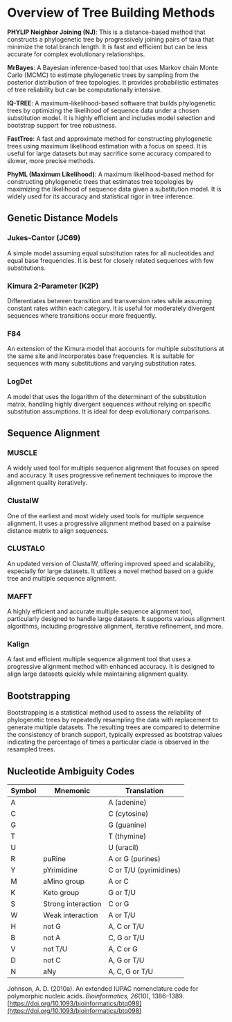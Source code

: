 # Overview of Tree Building Methods

**PHYLIP Neighbor Joining (NJ)**: This is a distance-based method that constructs a phylogenetic tree by progressively joining pairs of taxa that minimize the total branch length. It is fast and efficient but can be less accurate for complex evolutionary relationships.

**MrBayes**: A Bayesian inference-based tool that uses Markov chain Monte Carlo (MCMC) to estimate phylogenetic trees by sampling from the posterior distribution of tree topologies. It provides probabilistic estimates of tree reliability but can be computationally intensive.

**IQ-TREE**: A maximum-likelihood-based software that builds phylogenetic trees by optimizing the likelihood of sequence data under a chosen substitution model. It is highly efficient and includes model selection and bootstrap support for tree robustness.

**FastTree**: A fast and approximate method for constructing phylogenetic trees using maximum likelihood estimation with a focus on speed. It is useful for large datasets but may sacrifice some accuracy compared to slower, more precise methods.

**PhyML (Maximum Likelihood)**: A maximum likelihood-based method for constructing phylogenetic trees that estimates tree topologies by maximizing the likelihood of sequence data given a substitution model. It is widely used for its accuracy and statistical rigor in tree inference.

## Genetic Distance Models

### Jukes-Cantor (JC69)
A simple model assuming equal substitution rates for all nucleotides and equal base frequencies. It is best for closely related sequences with few substitutions.

### Kimura 2-Parameter (K2P)
Differentiates between transition and transversion rates while assuming constant rates within each category. It is useful for moderately divergent sequences where transitions occur more frequently.

### F84
An extension of the Kimura model that accounts for multiple substitutions at the same site and incorporates base frequencies. It is suitable for sequences with many substitutions and varying substitution rates.

### LogDet
A model that uses the logarithm of the determinant of the substitution matrix, handling highly divergent sequences without relying on specific substitution assumptions. It is ideal for deep evolutionary comparisons.

## Sequence Alignment

### MUSCLE
A widely used tool for multiple sequence alignment that focuses on speed and accuracy. It uses progressive refinement techniques to improve the alignment quality iteratively.

### ClustalW 
One of the earliest and most widely used tools for multiple sequence alignment. It uses a progressive alignment method based on a pairwise distance matrix to align sequences.

### CLUSTALO
An updated version of ClustalW, offering improved speed and scalability, especially for large datasets. It utilizes a novel method based on a guide tree and multiple sequence alignment.

### MAFFT
A highly efficient and accurate multiple sequence alignment tool, particularly designed to handle large datasets. It supports various alignment algorithms, including progressive alignment, iterative refinement, and more.

### Kalign
A fast and efficient multiple sequence alignment tool that uses a progressive alignment method with enhanced accuracy. It is designed to align large datasets quickly while maintaining alignment quality.

## Bootstrapping

Bootstrapping is a statistical method used to assess the reliability of phylogenetic trees by repeatedly resampling the data with replacement to generate multiple datasets. The resulting trees are compared to determine the consistency of branch support, typically expressed as bootstrap values indicating the percentage of times a particular clade is observed in the resampled trees.





## Nucleotide Ambiguity Codes

| Symbol 	|  Mnemonic     		| Translation             		|
| ------------	| --------------------------	| ---------------------------------	|
|   A	 	| 				| A (adenine)                      |
|   C	 	| 				| C (cytosine)                    	|
|   G	 	| 				| G (guanine)                     	|
|   T	 	|				| T (thymine)                      	|
|   U	 	| 				| U (uracil)	                      	|
|   R	 	| puRine			| A or G (purines)        	|
|   Y	 	| pYrimidine		| C or T/U (pyrimidines)  	|
|   M	 	| aMino group		| A or C                  		|
|   K	 	| Keto group		| G or T/U                		|
|   S	 	| Strong interaction	| C or G                  		|
|   W	 	| Weak interaction	|  A or T/U                		|
|   H	 	| not G			| A, C or T/U             		|
|   B	 	| not A			| C, G or T/U             		|
|   V	 	| not T/U			| A, C or G               		|
|   D	 	| not C			| A, G or T/U             		|
|   N	 	| aNy				| A, C, G or T/U		    	|

Johnson, A. D. (2010a). An extended IUPAC nomenclature code for polymorphic nucleic acids. *Bioinformatics, 26*(10), 1386–1389. [https://doi.org/10.1093/bioinformatics/btq098](https://doi.org/10.1093/bioinformatics/btq098)  